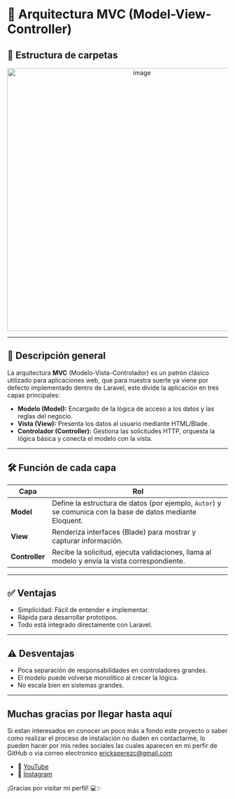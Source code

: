 # 🧱 Arquitectura MVC (Model-View-Controller)

## 📂 Estructura de carpetas
<div align="center">
  <img src="https://github.com/user-attachments/assets/6e881d39-c08d-4f78-8822-cc50db7e50be" alt="image" width="600">
</div>

---

## 🧠 Descripción general

La arquitectura **MVC** (Modelo-Vista-Controlador) es un patrón clásico utilizado para aplicaciones web, que para nuestra suerte ya viene por defecto implementado dentro de Laravel, este divide la aplicación en tres capas principales:

- **Modelo (Model):** Encargado de la lógica de acceso a los datos y las reglas del negocio.
- **Vista (View):** Presenta los datos al usuario mediante HTML/Blade.
- **Controlador (Controller):** Gestiona las solicitudes HTTP, orquesta la lógica básica y conecta el modelo con la vista.

---

## 🛠️ Función de cada capa

| Capa       | Rol                                                                 |
|------------|----------------------------------------------------------------------|
| **Model**      | Define la estructura de datos (por ejemplo, `Autor`) y se comunica con la base de datos mediante Eloquent. |
| **View**       | Renderiza interfaces (Blade) para mostrar y capturar información. |
| **Controller** | Recibe la solicitud, ejecuta validaciones, llama al modelo y envía la vista correspondiente. |

---

## ✅ Ventajas

- Simplicidad: Fácil de entender e implementar.
- Rápida para desarrollar prototipos.
- Todo está integrado directamente con Laravel.

---

## ⚠️ Desventajas

- Poca separación de responsabilidades en controladores grandes.
- El modelo puede volverse monolítico al crecer la lógica.
- No escala bien en sistemas grandes.

---


## Muchas gracias por llegar hasta aquí
Si estan interesados en conocer un poco más a fondo este proyecto o saber como realizar el proceso de instalación no duden en contactarme, lo pueden hacer por mis redes sociales las cuales aparecen en mi perfir de GitHub o via correo electronico ericksperezc@gmail.com

- 🎥 [YouTube](https://www.youtube.com/@ErickPerez_8)
- 📸 [Instagram](https://www.instagram.com/erickperez_8/)

¡Gracias por visitar mi perfil! 💻✨
